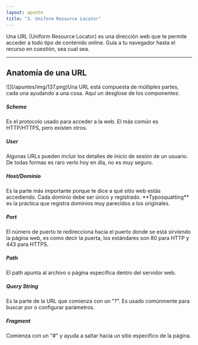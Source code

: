 ```yaml
---
layout: apunte
title: "3. Uniform Resource Locator"
---
```


Una URL (Uniform Resource Locator) es una dirección web que te permite acceder a todo tipo de contenido online. Guía a tu navegador hasta el recurso en cuestión, sea cual sea.

--------------
<h2>Anatomía de una URL</h2>
![](/apuntes/img/137.png)Una URL está compuesta de múltiples partes, cada una ayudando a una cosa. Aquí un desglose de los componentes:

<h5>Scheme</h5>
Es el protocolo usado para acceder a la web. El más común es HTTP/HTTPS, pero existen otros.

<h5>User</h5>
Algunas URLs pueden incluir los detalles de inicio de sesión de un usuario. De todas formas es raro verlo hoy en día, no es muy seguro.

<h5>Host/Dominio</h5>
Es la parte más importante porque te dice a qué sitio web estás accediendo. Cada dominio debe ser único y registrado. **Typosquatting** es la práctica que registra dominios muy parecidos a los originales.

<h5>Port</h5>
El número de puerto te redirecciona hacia el puerto donde se está sirviendo la página web, es como decir la puerta, los estándares son 80 para HTTP y 443 para HTTPS.

<h5>Path</h5>
El path apunta al archivo o página específica dentro del servidor web.

<h5>Query String</h5>
Es la parte de la URL que comienza con un "?". Es usado comúnmente para buscar por o configurar parámetros.

<h5>Fragment</h5>
Comienza con un "#" y ayuda a saltar hacia un sitio específico de la página.